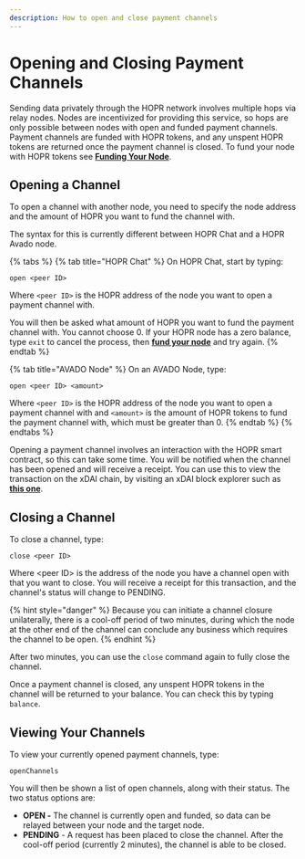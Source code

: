 ```yaml
---
description: How to open and close payment channels
---
```


# Opening and Closing Payment Channels

Sending data privately through the HOPR network involves multiple hops via relay nodes. Nodes are incentivized for providing this service, so hops are only possible between nodes with open and funded payment channels. Payment channels are funded with HOPR tokens, and any unspent HOPR tokens are returned once the payment channel is closed. To fund your node with HOPR tokens see [**Funding Your Node**](funding-your-node.md).

## Opening a Channel

To open a channel with another node, you need to specify the node address and the amount of HOPR you want to fund the channel with.

The syntax for this is currently different between HOPR Chat and a HOPR Avado node.

{% tabs %}
{% tab title="HOPR Chat" %}
On HOPR Chat, start by typing:

```text
open <peer ID>
```

Where `<peer ID>` is the HOPR address of the node you want to open a payment channel with.

You will then be asked what amount of HOPR you want to fund the payment channel with. You cannot choose 0. If your HOPR node has a zero balance, type `exit` to cancel the process, then [**fund your node**](funding-your-node.md) and try again.
{% endtab %}

{% tab title="AVADO Node" %}
On an AVADO Node, type:

```text
open <peer ID> <amount>
```

Where `<peer ID>` is the HOPR address of the node you want to open a payment channel with and `<amount>` is the amount of HOPR tokens to fund the payment channel with, which must be greater than 0.
{% endtab %}
{% endtabs %}

Opening a payment channel involves an interaction with the HOPR smart contract, so this can take some time. You will be notified when the channel has been opened and will receive a receipt. You can use this to view the transaction on the xDAI chain, by visiting an xDAI block explorer such as [**this one**](https://blockscout.com/poa/xdai/).

## Closing a Channel

To close a channel, type:

```text
close <peer ID>
```

Where &lt;peer ID&gt; is the address of the node you have a channel open with that you want to close. You will receive a receipt for this transaction, and the channel's status will change to PENDING.

{% hint style="danger" %}
Because you can initiate a channel closure unilaterally, there is a cool-off period of two minutes, during which the node at the other end of the channel can conclude any business which requires the channel to be open.
{% endhint %}

After two minutes, you can use the `close` command again to fully close the channel.

Once a payment channel is closed, any unspent HOPR tokens in the channel will be returned to your balance. You can check this by typing `balance`.

## Viewing Your Channels

To view your currently opened payment channels, type:

```text
openChannels
```

You will then be shown a list of open channels, along with their status. The two status options are:

* **OPEN -** The channel is currently open and funded, so data can be relayed between your node and the target node.
* **PENDING** - A request has been placed to close the channel. After the cool-off period \(currently 2 minutes\), the channel is able to be closed.

